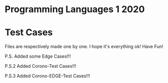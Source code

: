 # Programming Languages 1 2020
# Test Cases

Files are respectively made one by one. I hope it's everything ok!
Have Fun!

P.S. Added some Edge Cases!!!

P.S.2 Added Corono-Test Cases!!!

P.S.3 Added Corono-EDGE-Test Cases!!!